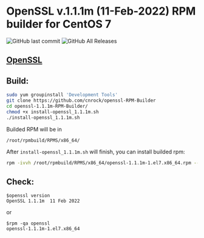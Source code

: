 # OpenSSL v.1.1.1m (11-Feb-2022) RPM builder for CentOS 7
![GitHub last commit](https://img.shields.io/github/last-commit/philyuchkoff/openssl-RPM-Builder?style=for-the-badge)
![GitHub All Releases](https://img.shields.io/github/downloads/philyuchkoff/openssl-RPM-Builder/total?style=for-the-badge)

## [OpenSSL](https://www.openssl.org/)
## Build:

```bash
sudo yum groupinstall 'Development Tools'
git clone https://github.com/cnrock/openssl-RPM-Builder
cd openssl-1.1.1m-RPM-Builder/
chmod +x install-openssl_1.1.1m.sh 
./install-openssl_1.1.1m.sh
 ```
    
Builded RPM will be in

    /root/rpmbuild/RPMS/x86_64/
    
After `install-openssl_1.1.1m.sh` will finish, you can install builded rpm:

```bash
rpm -ivvh /root/rpmbuild/RPMS/x86_64/openssl-1.1.1m-1.el7.x86_64.rpm --nodeps
 ```   
## Check:

    $openssl version
    OpenSSL 1.1.1m  11 Feb 2022
or

    $rpm -qa openssl
    openssl-1.1.1m-1.el7.x86_64
  
